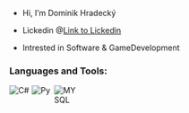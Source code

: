 - Hi, I’m Dominik Hradecký


- Lickedin @[Link to Lickedin](https://www.linkedin.com/in/dominik-hradeck%C3%BD-700162225/)
- Intrested in Software & GameDevelopment


### Languages and Tools:

<img align="left" alt="C#" width="40px" src="https://iconape.com/wp-content/files/sh/51404/svg/c--4.svg" />

<img align="left" alt="Py" width="40px" src="https://icons.iconarchive.com/icons/cornmanthe3rd/plex/256/Other-python-icon.png" />

<img align="left" alt="MYSQL" width="40px src=https://raw.githubusercontent.com/devicons/devicon/master/icons/mysql/mysql-original-wordmark.svg" />

